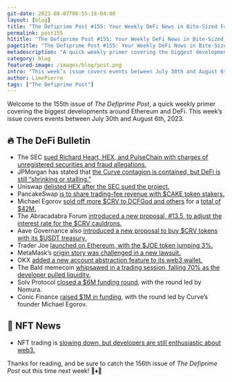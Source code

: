 ```yaml
---
git-date: 2023-08-07T06:55:18-04:00
layout: [blog]
title: "The Defiprime Post #155: Your Weekly DeFi News in Bite-Sized Fashion"
permalink: post155
h1title: "The Defiprime Post #155: Your Weekly DeFi News in Bite-Sized Fashion"
pagetitle: "The Defiprime Post #155: Your Weekly DeFi News in Bite-Sized Fashion"
metadescription: "A quick weekly primer covering the biggest developments around Ethereum and DeFi. This week’s issue covers events between July 30th and August 6th, 2023"
category: blog
featured-image: /images/blog/post.png
intro: "This week’s issue covers events between July 30th and August 6th, 2023"
author: LimePierre
tags: ["The Defiprime Post"]
---
```


Welcome to the 155th issue of _The Defiprime Post_, a quick weekly primer covering the biggest developments around Ethereum and DeFi. This week’s issue covers events between July 30th and August 6th, 2023.


## 🔥 The DeFi Bulletin

* The SEC [sued Richard Heart, HEX, and PulseChain with charges of unregistered securities and fraud allegations.](https://www.coindesk.com/policy/2023/07/31/us-sec-sues-richard-heart-hex-pulsechain-on-unregistered-securities-fraud-allegations/)
* JPMorgan has stated that [the Curve contagion is contained, but DeFi is still “shrinking or stalling.”](https://www.theblock.co/post/243063/jpmorgan-curve-finance-attack-comments)
* Uniswap [delisted HEX after the SEC sued the project.](https://www.theblock.co/post/242713/uniswap-delists-hex-token)
* PancakeSwap [is to share trading-fee revenue with $CAKE token stakers.](https://www.theblock.co/post/242187/pancakeswap-trading-fee-revenue-share-cake-token-stakers)
* Michael Egorov [sold off more $CRV to DCFGod and others](https://www.theblock.co/post/242516/curve-founder-michael-egorov-sells-more-crv-to-dcfgod-and-others) for a [total of $42M.](https://www.theblock.co/post/243183/michael-egorov-has-sold-a-total-of-106-million-crv-for-42-million)
* The Abracadabra Forum [introduced a new proposal, #13.5, to adjust the interest rate for the $CRV cauldrons.](https://forum.abracadabra.money/t/aip-13-5-interest-rate-adjustment-for-the-crv-cauldrons/4320)
* Aave Governance also [introduced a new proposal to buy $CRV tokens with its $USDT treasury.](https://governance.aave.com/t/arfc-acquire-crv-with-treasury-usdt/14251)
* Trader Joe [launched on Ethereum, with the $JOE token jumping 3%.](https://www.coindesk.com/business/2023/08/04/trader-joe-debuts-on-ethereum-joe-jumps-3/)
* MetaMask’s [origin story was challenged in a new lawsuit.](https://www.coindesk.com/business/2023/08/02/ethereum-juggernaut-metamasks-origin-story-challenged-in-new-lawsuit/)
* OKX [added a new account abstraction feature to its web3 wallet.](https://www.theblock.co/post/242702/okx-account-abstraction-web3-wallet)
* The Bald memecoin [whipsawed in a trading session, falling 70% as the developer pulled liquidity.](https://www.theblock.co/post/242225/bald-memecoin-developer-liquidity-pull)
* Solv Protocol [closed a $6M funding round](https://www.coindesk.com/business/2023/07/31/nomura-backs-6m-round-for-on-chain-fund-platform-solv-protocol/), with the round led by Nomura.
* Conic Finance [raised $1M in funding](https://medium.com/@ConicFinance/conic-raises-1m-f88ad30460fd), with the round led by Curve’s founder Michael Egorov.


## 💎 NFT News

* NFT trading is [slowing down, but developers are still enthusiastic about web3.](https://www.coindesk.com/web3/2023/08/05/nft-trading-is-ice-cold-but-developers-are-still-hot-for-web3/)

Thanks for reading, and be sure to catch the 156th issue of _The Defiprime Post_ out this time next week! 👋♦️👋